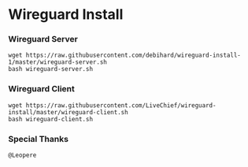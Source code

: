# Wireguard Install

### Wireguard Server
```
wget https://raw.githubusercontent.com/debihard/wireguard-install-1/master/wireguard-server.sh
bash wireguard-server.sh
```
### Wireguard Client
```
wget https://raw.githubusercontent.com/LiveChief/wireguard-install/master/wireguard-client.sh
bash wireguard-client.sh
```

### Special Thanks
```
@Leopere
```
